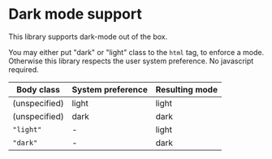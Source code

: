 # Dark mode support

This library supports dark-mode out of the box.

You may either put "dark" or "light" class to the `html` tag, to enforce a mode. Otherwise this library respects the user system preference. No javascript required.

| Body class    | System preference | Resulting mode |
|---------------|-------------------|----------------|
| (unspecified) | light             | light          |
| (unspecified) | dark              | dark           |
| `"light"`     | -                 | light          |
| `"dark"`      | -                 | dark           |
